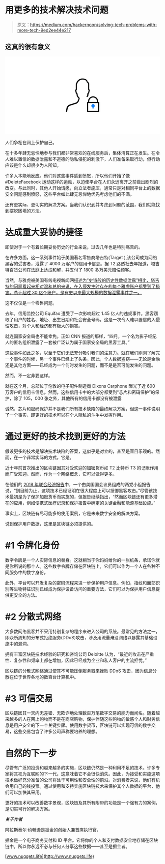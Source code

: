 # 用更多的技术解决技术问题

> 原文：<https://medium.com/hackernoon/solving-tech-problems-with-more-tech-9ed2ee44e217>

## 这真的很有意义

![](img/4c5435bfc833c6bc930fd6b82246d4ee.png)

人们争相在网上保护自己。

在十多年肆无忌惮地参与我们都非常喜欢的在线服务后，集体清算正在发生。在令人难以置信的数据泄露和不道德的隐私侵犯的刺激下，人们准备采取行动，但行动应该是什么却很少为人所知。

许多人本能地反应。他们对这些事件感到愤怒，所以他们开始了像#DeleteFacebook 运动这样的运动，以迫使平台在人们永远离开之前做出剧烈的改变。与此同时，其他人开始请愿，向立法者施压，通常只是对相同平台上的数据安全问题感到愤怒，这些平台如此肆无忌惮地优先考虑他们的不满。

还有更实际、更切实的解决方案。当我们认识到并考虑到问题的范围，我们就能找到摆脱困境的方法。

# 达成重大妥协的捷径

即使对于一个有着长期妥协历史的行业来说，过去几年也是特别痛苦的。

在许多方面，这一系列事件始于美国著名零售商塔吉特(Target ),该公司成为网络黑客的受害者，泄露了 4000 万客户的信用卡信息。据 T2 路透社去年报道，塔吉特百货公司在法庭上达成和解，并支付了 1800 多万美元赔偿顾客。

当然，与雅虎被美国有线电视新闻网[描述为“史诗般的历史性数据泄露”相比，塔吉特的问题看起来相对温和总的来说，在入侵发生时存在的每个雅虎账户都受到了损害。总计超过 30 亿个账户，是有史以来最大规模的数据泄露事件之一。](http://money.cnn.com/2017/10/03/technology/business/yahoo-breach-3-billion-accounts/index.html)

这不仅仅是一个零售问题。

去年，信用监控公司 Equifax 遭受了一次影响超过 1.45 亿人的违规事件。黑客窃取了用户的姓名、地址、出生日期和社会安全号码。这是一次令人难以置信的入侵性攻击，对个人和经济都有极大的损害。

就连国家安全局也不能幸免。正如 CNN 报道的那样，“四月，一个名为影子经纪人的匿名组织泄露了一套被广泛认为属于国家安全局的黑客工具。”

这些事件如此之多，以至于它们无法充分吸引我们的注意力。就在我们刚刚了解完一个事件的时候，另一个事件已经上了头条。因此，个人数据盗窃——无论是金融还是其他方面——已经成为一个何时发生的问题，而不是是否可能发生的问题。

然而，不一定非要这样。

就在这个月，总部位于伦敦的电子配件制造商 Dixons Carphone 曝光了近 600 万客户的信用卡信息。然而，这些信用卡中的大部分都受到“芯片和密码保护”的保护，除了 105，000 张之外，其他所有的信用卡都没有被泄露

诚然，芯片和密码保护并不是我们所有技术缺陷的最终解决方案，但这一事件说明了一个事实，即更好的技术可以在个人隐私的斗争中发挥作用。

# 通过更好的技术找到更好的方法

假设更多的技术是解决技术缺陷的答案，这似乎是对立的，甚至是盲目乐观的。然而，在一个非常实际的方式，它是。

近十年前首次推出的区块链因其对受欢迎的加密货币如 T2 比特币 T3 的记账作用而广受欢迎。然而，作为一个网络概念，它可以做得更多。

在他们的 [2018 年联合经济报告](https://www.congress.gov/115/crpt/hrpt596/CRPT-115hrpt596.pdf)中，一个由美国国会议员组成的两党小组报告说，“到目前为止，这项技术已经证明在很大程度上可以抵御黑客攻击。”尽管该技术最初是为了保护加密货币而实施的，但报告继续指出，“然而区块链还有更多潜在的应用，例如便携式医疗记录和保护报告中确定的关键金融和能源基础设施。”

事实上，区块链有尽可能多的使用案例，它是未来数字安全的解决方案。

说到保护用户数据，这里是区块链必须提供的。

# #1 令牌化身份

数字令牌是一个人实际信息的替身。这就相当于你妈妈给你的一张纸条，承诺你就是你所说的那个人。这些数字令牌存储在区块链上，它们可以作为一个人在各种不同服务中的数字身份。

此外，平台可以开发复杂的密码流程来进一步保护用户信息。例如，指纹和面部识别等生物特征识别已经成为保护设备访问的重要方法，它们可以为保护用户信息提供更安全的方法。

# #2 分散式网络

大多数网络黑客并不采用特别复杂的程序来进入公司的系统。最常见的方法之一，即众所周知的分布式拒绝服务(DDoS)攻击，涉及用流量淹没网络以暴露其基础设施中的漏洞。

拥有丰富区块链技术经验的研究和咨询公司 Deloitte 认为，“最近的攻击在严重性、复杂性和频率上都在增加，因此已经成为企业和私人客户的主流担忧。”

区块链的分散式网络通过使其不可能压倒服务器来挫败 DDoS 攻击，因为信息分散在位于世界各地的数百台计算机中。

# #3 可信交易

区块链因其一天内无差错、无欺诈地处理数百万笔数字交易的能力而闻名。随着越来越多的人在网上购物而不是在商店购物，保护伴随这些购物的敏感个人和财务信息是用户安全的下一个关键步骤。使用数字货币，区块链可以实现可信的数字交易，这些交易包含了许多公司声称要培养的理想。

# 自然的下一步

尽管有广泛的投资和越来越多的实施，区块链仍然是一种利用不足的技术。许多专家将其视为互联网的下一代，这意味着它不会很快消失。因此，为接受和实施这项技术做好充分准备的公司将处于可用性和安全性的前沿。对消费者来说，他们有机会用自己的钱投票。通过使用和支持实施区块链技术来保护其个人数据的平台，他们可以加快其采用。

更好的技术可以改善数字景观，区块链及其所有附带的功能是一个强有力的案例，是切实可行的解决方案。

***关于作者***

阿拉斯泰尔·约翰逊是掘金的创始人兼首席执行官，

掘金是一个电子商务支付和 ID 平台。它将你的个人和支付数据安全地存储在区块链中，所以你永远不必与任何人分享这些数据——甚至是掘金者。

[www.nuggets.life](http://www.nuggets.life)